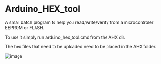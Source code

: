 # Arduino_HEX_tool

A small batch program to help you read/write/verify from a microcontroler EEPROM or FLASH.

To use it simply run arduino_hex_tool.cmd from the AHX dir.

The hex files that need to be uploaded need to be placed in the AHX folder.


![image](https://github.com/ElectronicEXE/Arduino_HEX_tool/assets/114730703/5859f547-9e80-4579-89d1-870e64685b8f)


